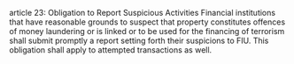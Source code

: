 article 23: Obligation to Report Suspicious Activities
Financial institutions that have reasonable grounds to suspect that property constitutes offences of money laundering or is linked or to be used for the financing of terrorism shall submit promptly a report setting forth their suspicions to FIU. This obligation shall apply to attempted transactions as well.
<ul>
</ul>